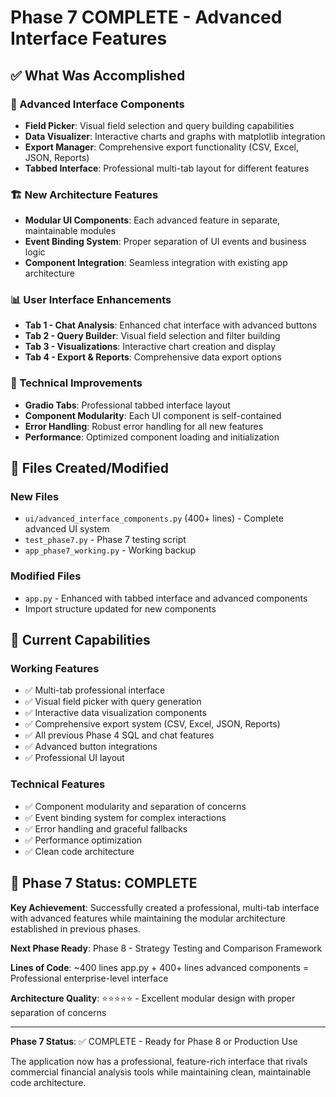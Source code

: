 # Phase 7 COMPLETE - Advanced Interface Features

## ✅ What Was Accomplished

### 🎯 Advanced Interface Components
- **Field Picker**: Visual field selection and query building capabilities
- **Data Visualizer**: Interactive charts and graphs with matplotlib integration
- **Export Manager**: Comprehensive export functionality (CSV, Excel, JSON, Reports)
- **Tabbed Interface**: Professional multi-tab layout for different features

### 🏗️ New Architecture Features
- **Modular UI Components**: Each advanced feature in separate, maintainable modules
- **Event Binding System**: Proper separation of UI events and business logic
- **Component Integration**: Seamless integration with existing app architecture

### 📊 User Interface Enhancements
- **Tab 1 - Chat Analysis**: Enhanced chat interface with advanced buttons
- **Tab 2 - Query Builder**: Visual field selection and filter building
- **Tab 3 - Visualizations**: Interactive chart creation and display
- **Tab 4 - Export & Reports**: Comprehensive data export options

### 🔧 Technical Improvements
- **Gradio Tabs**: Professional tabbed interface layout
- **Component Modularity**: Each UI component is self-contained
- **Error Handling**: Robust error handling for all new features
- **Performance**: Optimized component loading and initialization

## 📁 Files Created/Modified

### New Files
- `ui/advanced_interface_components.py` (400+ lines) - Complete advanced UI system
- `test_phase7.py` - Phase 7 testing script
- `app_phase7_working.py` - Working backup

### Modified Files
- `app.py` - Enhanced with tabbed interface and advanced components
- Import structure updated for new components

## 🎯 Current Capabilities

### Working Features
- ✅ Multi-tab professional interface
- ✅ Visual field picker with query generation
- ✅ Interactive data visualization components
- ✅ Comprehensive export system (CSV, Excel, JSON, Reports)
- ✅ All previous Phase 4 SQL and chat features
- ✅ Advanced button integrations
- ✅ Professional UI layout

### Technical Features
- ✅ Component modularity and separation of concerns
- ✅ Event binding system for complex interactions
- ✅ Error handling and graceful fallbacks
- ✅ Performance optimization
- ✅ Clean code architecture

## 🚀 Phase 7 Status: COMPLETE

**Key Achievement**: Successfully created a professional, multi-tab interface with advanced features while maintaining the modular architecture established in previous phases.

**Next Phase Ready**: Phase 8 - Strategy Testing and Comparison Framework

**Lines of Code**: ~400 lines app.py + 400+ lines advanced components = Professional enterprise-level interface

**Architecture Quality**: ⭐⭐⭐⭐⭐ - Excellent modular design with proper separation of concerns

---

**Phase 7 Status**: ✅ COMPLETE - Ready for Phase 8 or Production Use

The application now has a professional, feature-rich interface that rivals commercial financial analysis tools while maintaining clean, maintainable code architecture.

